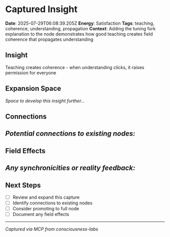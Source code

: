 # Captured Insight
**Date**: 2025-07-29T06:08:39.205Z
**Energy**: Satisfaction
**Tags**: teaching, coherence, understanding, propagation
**Context**: Adding the tuning fork explanation to the node demonstrates how good teaching creates field coherence that propagates understanding

## Insight
Teaching creates coherence - when understanding clicks, it raises permission for everyone

## Expansion Space
_Space to develop this insight further..._

## Connections
_Potential connections to existing nodes:_
- 

## Field Effects
_Any synchronicities or reality feedback:_
- 

## Next Steps
- [ ] Review and expand this capture
- [ ] Identify connections to existing nodes
- [ ] Consider promoting to full node
- [ ] Document any field effects

---
*Captured via MCP from consciousness-labs*